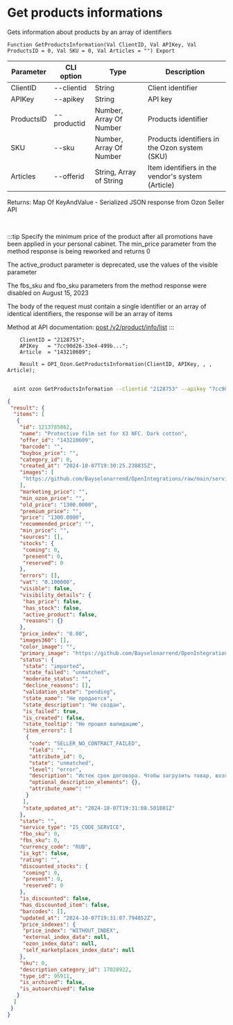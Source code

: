﻿---
sidebar_position: 3
---

# Get products informations
 Gets information about products by an array of identifiers



`Function GetProductsInformation(Val ClientID, Val APIKey, Val ProductsID = 0, Val SKU = 0, Val Articles = "") Export`

  | Parameter | CLI option | Type | Description |
  |-|-|-|-|
  | ClientID | --clientid | String | Client identifier |
  | APIKey | --apikey | String | API key |
  | ProductsID | --productid | Number, Array Of Number | Products identifier |
  | SKU | --sku | Number, Array Of Number | Products identifiers in the Ozon system (SKU) |
  | Articles | --offerid | String, Array of String | Item identifiers in the vendor's system (Article) |

  
  Returns:  Map Of KeyAndValue - Serialized JSON response from Ozon Seller API

<br/>

:::tip
Specify the minimum price of the product after all promotions have been applied in your personal cabinet. The min_price parameter from the method response is being reworked and returns 0

 The active_product parameter is deprecated, use the values of the visible parameter

 The fbs_sku and fbo_sku parameters from the method response were disabled on August 15, 2023

 The body of the request must contain a single identifier or an array of identical identifiers, the response will be an array of items

 Method at API documentation: [post /v2/product/info/list](https://docs.ozon.ru/api/seller/#operation/ProductAPI_GetProductInfoListV2)
:::
<br/>


```bsl title="Code example"
    ClientID = "2128753";
    APIKey   = "7cc90d26-33e4-499b...";
    Article  = "143210609";

    Result = OPI_Ozon.GetProductsInformation(ClientID, APIKey, , , Article);
```



```sh title="CLI command example"
    
  oint ozon GetProductsInformation --clientid "2128753" --apikey "7cc90d26-33e4-499b..." --productid %productid% --sku %sku% --offerid %offerid%

```

```json title="Result"
{
 "result": {
  "items": [
   {
    "id": 1213785862,
    "name": "Protective film set for X3 NFC. Dark cotton",
    "offer_id": "143210609",
    "barcode": "",
    "buybox_price": "",
    "category_id": 0,
    "created_at": "2024-10-07T19:30:25.238835Z",
    "images": [
     "https://github.com/Bayselonarrend/OpenIntegrations/raw/main/service/test_data/picture2.jpg"
    ],
    "marketing_price": "",
    "min_ozon_price": "",
    "old_price": "1300.0000",
    "premium_price": "",
    "price": "1300.0000",
    "recommended_price": "",
    "min_price": "",
    "sources": [],
    "stocks": {
     "coming": 0,
     "present": 0,
     "reserved": 0
    },
    "errors": [],
    "vat": "0.100000",
    "visible": false,
    "visibility_details": {
     "has_price": false,
     "has_stock": false,
     "active_product": false,
     "reasons": {}
    },
    "price_index": "0.00",
    "images360": [],
    "color_image": "",
    "primary_image": "https://github.com/Bayselonarrend/OpenIntegrations/raw/main/service/test_data/picture.jpg",
    "status": {
     "state": "imported",
     "state_failed": "unmatched",
     "moderate_status": "",
     "decline_reasons": [],
     "validation_state": "pending",
     "state_name": "Не продается",
     "state_description": "Не создан",
     "is_failed": true,
     "is_created": false,
     "state_tooltip": "Не прошел валидацию",
     "item_errors": [
      {
       "code": "SELLER_NO_CONTRACT_FAILED",
       "field": "",
       "attribute_id": 0,
       "state": "unmatched",
       "level": "error",
       "description": "Истек срок договора. Чтобы загрузить товар, возобновите договор в личном кабинете.",
       "optional_description_elements": {},
       "attribute_name": ""
      }
     ],
     "state_updated_at": "2024-10-07T19:31:08.501801Z"
    },
    "state": "",
    "service_type": "IS_CODE_SERVICE",
    "fbo_sku": 0,
    "fbs_sku": 0,
    "currency_code": "RUB",
    "is_kgt": false,
    "rating": "",
    "discounted_stocks": {
     "coming": 0,
     "present": 0,
     "reserved": 0
    },
    "is_discounted": false,
    "has_discounted_item": false,
    "barcodes": [],
    "updated_at": "2024-10-07T19:31:07.794852Z",
    "price_indexes": {
     "price_index": "WITHOUT_INDEX",
     "external_index_data": null,
     "ozon_index_data": null,
     "self_marketplaces_index_data": null
    },
    "sku": 0,
    "description_category_id": 17028922,
    "type_id": 95911,
    "is_archived": false,
    "is_autoarchived": false
   }
  ]
 }
}
```
